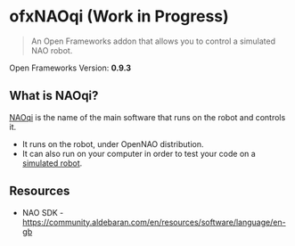 # ofxNAOqi (Work in Progress)
> An Open Frameworks addon that allows you to control a simulated NAO robot.

Open Frameworks Version: **0.9.3**

## What is NAOqi?

[NAOqi](http://doc.aldebaran.com/1-14/index.html) is the name of the main software that runs on the robot and controls it.

- It runs on the robot, under OpenNAO distribution.
- It can also run on your computer in order to test your code on a [simulated robot](http://doc.aldebaran.com/1-14/dev/tools/robot-simulation.html#choregraphe-reference-simulated-robot).

## Resources
- NAO SDK - <https://community.aldebaran.com/en/resources/software/language/en-gb>
